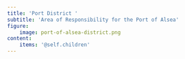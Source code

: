 ```yaml
---
title: 'Port District '
subtitle: 'Area of Responsibility for the Port of Alsea'
figure:
    image: port-of-alsea-district.png
content:
    items: '@self.children'
---
```


